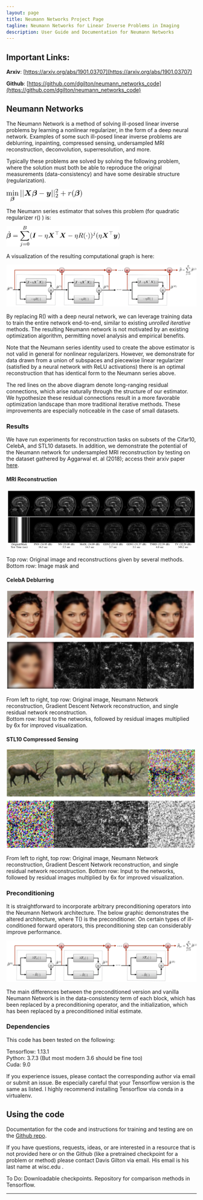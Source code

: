 ```yaml
---
layout: page
title: Neumann Networks Project Page
tagline: Neumann Networks for Linear Inverse Problems in Imaging
description: User Guide and Documentation for Neumann Networks
---
```


## Important Links:

**Arxiv**: [https://arxiv.org/abs/1901.03707](https://arxiv.org/abs/1901.03707)  

**Github**: [https://github.com/dgilton/neumann_networks_code](https://github.com/dgilton/neumann_networks_code)

## Neumann Networks
The Neumann Network is a method of solving ill-posed linear inverse
problems by learning a nonlinear regularizer, in the form of a deep
neural network. Examples of some such ill-posed linear inverse problems are 
deblurring, inpainting, compressed sensing, undersampled MRI reconstruction, 
deconvolution, superresolution, and more.

Typically these problems are solved by solving the following problem, 
where the solution must both be able to reproduce the original measurements 
(data-consistency) and have some desirable structure (regularization).

<img src="images/optimization_problem.png" width="200">

The Neumann series estimator that solves this problem (for quadratic regularizer r() ) is:  

<img src="images/neumann_estimator.png" width="300">

A visualization of the resulting computational graph is here:  

![Neumann Network](images/netfig_nn.png)  

By replacing R() with a deep neural network, we can leverage training data to train the entire network 
end-to-end, similar to existing *unrolled iterative* methods. The resulting Neumann network is not 
motivated by an existing optimization algorithm, permitting novel analysis and empirical benefits.  

Note that the Neumann series identity used to create the above estimator is not valid in general for 
nonlinear regularizers. However, we demonstrate for data drawn from a union of subspaces and piecewise linear 
regularizer (satisfied by a neural network with ReLU activations) there is an optimal reconstruction 
that has identical form to the Neumann series above.  

The red lines on the above diagram denote long-ranging residual connections, which arise naturally through the 
structure of our estimator. We hypothesize these residual connections result in a more favorable
optimization landscape than more traditional iterative methods. These improvements are especially noticeable 
in the case of small datasets.

### Results

We have run experiments for reconstruction tasks on subsets of the Cifar10, CelebA, and STL10 datasets. In 
addition, we demonstrate the potential of the Neumann network for undersampled MRI reconstruction 
by testing on the dataset gathered by Aggarwal et. al (2018); access their arxiv paper 
[here](https://arxiv.org/abs/1712.02862).  

#### MRI Reconstruction

![MRI Results](images/mri_results.png)  

Top row: Original image and reconstructions given by several methods.
Bottom row: Image mask and 

#### CelebA Deblurring

<img src="images/celeba_deblur.png" width="500">  

From left to right, top row: Original image, Neumann Network reconstruction, 
Gradient Descent Network reconstruction, and single residual network reconstruction.  
Bottom row: Input to the networks, followed by residual images multiplied by 6x for improved visualization.

#### STL10 Compressed Sensing

<img src="images/stl10_cs.png" width="500">  

From left to right, top row: Original image, Neumann Network reconstruction,
Gradient Descent Network reconstruction, and single residual network reconstruction.
Bottom row: Input to the networks, followed by residual images multiplied by 6x for improved visualization.

### Preconditioning
It is straightforward to incorporate arbitrary preconditioning operators
into the Neumann Network architecture. The below graphic demonstrates
the altered architecture, where T() is the preconditioner. On certain 
types of ill-conditioned forward operators, this preconditioning step can 
considerably improve performance. 

![Preconditioned Network](images/netfig_pnn.png)  

The main differences between the preconditioned version and vanilla Neumann Network is in the 
data-consistency term of each block, which has been replaced by a preconditioning operator, 
and the initialization, which has been replaced by a preconditioned initial estimate.



### Dependencies
This code has been tested on the following:

Tensorflow: 1.13.1  
Python: 3.7.3 (But most modern 3.6 should be fine too)  
Cuda: 9.0  

If you experience issues, please contact the corresponding author via email or submit an issue.
Be especially careful that your Tensorflow version is the same as listed.
I highly recommend installing Tensorflow via conda in a virtualenv.

## Using the code
Documentation for the code and instructions for training and testing are on the 
[Github repo](https://github.com/dgilton/neumann_networks_code).  

If you have questions, requests, ideas, or are interested in a resource that is not provided 
here or on the Github (like a pretrained checkpoint for a problem or method) please contact
Davis Gilton via email. His email is his last name at wisc.edu .

To Do: Downloadable checkpoints. Repository for comparison methods in Tensorflow.


---


